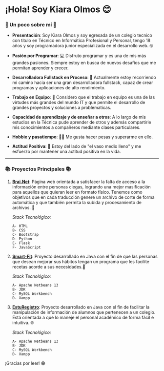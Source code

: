 # ¡Hola! Soy **Kiara Olmos** 😊

### 🌟 Un poco sobre mí 🌟

- **Presentación**: Soy Kiara Olmos y soy egresada de un colegio tecnico con titulo en Técnico en Informática Profesional y Personal, tengo 18 años y soy programadora junior especializada en el desarrollo web. 🤓

- **Pasión por Programar**: 💻 Disfruto programar y es una de mis más grandes pasiones. Siempre estoy en busca de nuevos desafíos que me permitan aprender y crecer.

- **Desarrolladora Fullstack en Proceso**: 🚀 Actualmente estoy recorriendo mi camino hacia ser una gran desarrolladora fullstack, capaz de crear programas y aplicaciones de alto rendimiento.

- **Trabajo en Equipo**: 🤝 Considero que el trabajo en equipo es una de las virtudes más grandes del mundo IT y que permite el desarrollo de grandes proyectos y soluciones a problematicas.
  
- **Capacidad de  aprendizaje y de enseñar a otros**: A lo largo de mis estudios en la Técnica pude aprender de otros y además compartirle mis conocimientos a compañeros mediante clases particulares.

- **Hobbie y pasatiempo**: 💪🏻 Me gusta hacer pesas y superarme en ello.

- **Actitud Positiva**: 🌈 Estoy del lado de "el vaso medio lleno" y me esfuerzo por mantener una actitud positiva en la vida.

---

### 📚 Proyectos Principales 📚

1. [**Brai.Net**](https://github.com/kirii626/brai.net): Página web orientada a satisfacer la falta de acceso a la información entre personas ciegas, logrando una mejor masificación para aquellos que quieran leer en formato físico. Tenemos como objetivos que en cada traducción genere un archivo de corte de forma automática y que también permita la subida y procesamiento de archivos. 🚀
    
      _Stack Tecnológico:_
   
       A- HTML
       B- CSS
       C- Bootstrap
       D- Python
       E- Flask
       F- JavaScript
   
3. [**Smart-Fit**](https://github.com/kirii626/smart-fit):  Proyecto desarrollado en Java con el fin de que las personas que desean mejorar sus hábitos tengan un programa que les facilite recetas acorde a sus necesidades.🌟
   
      _Stack Tecnológico:_
   
       A- Apache Netbeans 13
       B- JDK
       C- MySQL Workbench
       D- Xampp
       
5. [**EstuRegistro**](https://github.com/kirii626/esturegistro-app): Proyecto desarrollado en Java con el fin de facilitar la manipulación de información de alumnos que pertenecen a un colegio. Está orientada a que lo maneje el personal académico de forma fácil e intuitiva.  🌐
   
     _Stack Tecnológico:_
   
       A- Apache Netbeans 13
       B- JDK
       C- MySQL Workbench
       D- Xampp

¡Gracias por leer! 😁

